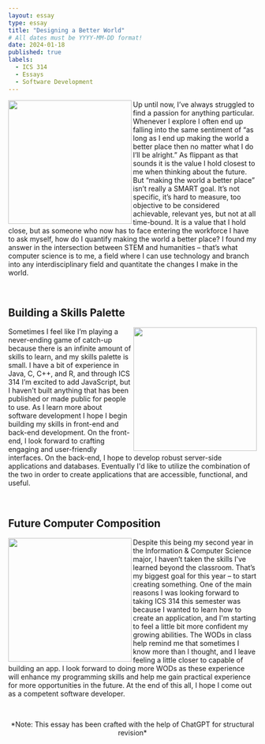 ```yaml
---
layout: essay
type: essay
title: "Designing a Better World"
# All dates must be YYYY-MM-DD format!
date: 2024-01-18
published: true
labels:
  - ICS 314
  - Essays
  - Software Development
---
```


<img align="left" width = "250" src="https://github.com/mvchaella/mvchaella.github.io/assets/131205465/9d7080e1-7b9b-42bc-8bab-a90872f414a3">

Up until now, I’ve always struggled to find a passion for anything particular. Whenever I explore I often end up falling into the same sentiment of “as long as I end up making the world a better place then no matter what I do I’ll be alright.” As flippant as that sounds it is the value I hold closest to me when thinking about the future. But “making the world a better place” isn’t really a SMART goal. It’s not specific, it’s hard to measure, too objective to be considered achievable, relevant yes, but not at all time-bound. It is a value that I hold close, but as someone who now has to face entering the workforce I have to ask myself, how do I quantify making the world a better place? I found my answer in the intersection between STEM and humanities – that’s what  computer science is to me, a field where I can use technology and branch into any interdisciplinary field and quantitate the changes I make in the world.

<br>

## Building a Skills Palette

<img align="right" width = "250" src="https://github.com/mvchaella/mvchaella.github.io/assets/131205465/0526dd8e-c61a-4bb4-a91e-1caa47bbe3f4">

Sometimes I feel like I’m playing a never-ending game of catch-up because there is an infinite amount of skills to learn, and my skills palette is small. I have a bit of experience in Java, C, C++, and R, and through ICS 314 I’m excited to add JavaScript, but I haven't built anything that has been published or made public for people to use. As I learn more about software development I hope I begin building my skills in front-end and back-end development. On the front-end, I look forward to crafting engaging and user-friendly interfaces. On the back-end, I hope to develop robust server-side applications and databases. Eventually I'd like to utilize the combination of the two in order to create applications that are accessible, functional, and useful.

<br>

## Future Computer Composition

<img align="left" width = "250" src="https://github.com/mvchaella/mvchaella.github.io/assets/131205465/85ec1351-7e4c-4c38-b3cc-dd298183ed72">


Despite this being my second year in the Information & Computer Science major, I haven’t taken the skills I’ve learned beyond the classroom. That’s my biggest goal for this year – to start creating something. One of the main reasons I was looking forward to taking ICS 314 this semester was because I wanted to learn how to create an application, and I'm starting to feel a little bit more confident my growing abilities. The WODs in class help remind me that sometimes I know more than I thought, and I leave feeling a little closer to capable of building an app. I look forward to doing more WODs as these experience will enhance my programming skills and help me gain practical experience for more opportunities in the future. At the end of this all, I hope I come out as a competent software developer.

<br>
<p align="center">
*Note: This essay has been crafted with the help of ChatGPT for structural revision*


